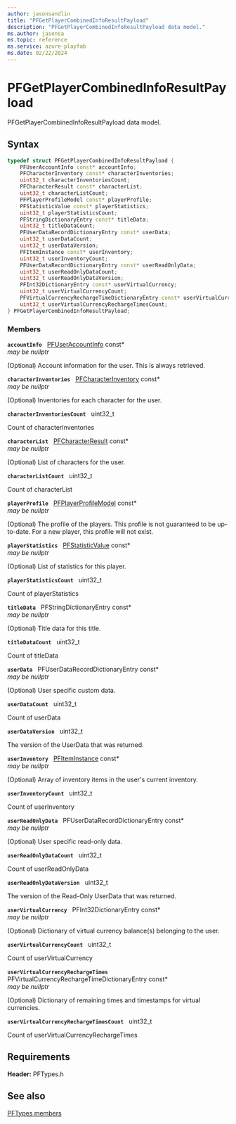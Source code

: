 ```yaml
---
author: jasonsandlin
title: "PFGetPlayerCombinedInfoResultPayload"
description: "PFGetPlayerCombinedInfoResultPayload data model."
ms.author: jasonsa
ms.topic: reference
ms.service: azure-playfab
ms.date: 02/22/2024
---
```


# PFGetPlayerCombinedInfoResultPayload  

PFGetPlayerCombinedInfoResultPayload data model.  

## Syntax  
  
```cpp
typedef struct PFGetPlayerCombinedInfoResultPayload {  
    PFUserAccountInfo const* accountInfo;  
    PFCharacterInventory const* characterInventories;  
    uint32_t characterInventoriesCount;  
    PFCharacterResult const* characterList;  
    uint32_t characterListCount;  
    PFPlayerProfileModel const* playerProfile;  
    PFStatisticValue const* playerStatistics;  
    uint32_t playerStatisticsCount;  
    PFStringDictionaryEntry const* titleData;  
    uint32_t titleDataCount;  
    PFUserDataRecordDictionaryEntry const* userData;  
    uint32_t userDataCount;  
    uint32_t userDataVersion;  
    PFItemInstance const* userInventory;  
    uint32_t userInventoryCount;  
    PFUserDataRecordDictionaryEntry const* userReadOnlyData;  
    uint32_t userReadOnlyDataCount;  
    uint32_t userReadOnlyDataVersion;  
    PFInt32DictionaryEntry const* userVirtualCurrency;  
    uint32_t userVirtualCurrencyCount;  
    PFVirtualCurrencyRechargeTimeDictionaryEntry const* userVirtualCurrencyRechargeTimes;  
    uint32_t userVirtualCurrencyRechargeTimesCount;  
} PFGetPlayerCombinedInfoResultPayload;  
```
  
### Members  
  
**`accountInfo`** &nbsp; [PFUserAccountInfo](pfuseraccountinfo.md) const*  
*may be nullptr*  
  
(Optional) Account information for the user. This is always retrieved.
  
**`characterInventories`** &nbsp; [PFCharacterInventory](pfcharacterinventory.md) const*  
*may be nullptr*  
  
(Optional) Inventories for each character for the user.
  
**`characterInventoriesCount`** &nbsp; uint32_t  
  
Count of characterInventories
  
**`characterList`** &nbsp; [PFCharacterResult](pfcharacterresult.md) const*  
*may be nullptr*  
  
(Optional) List of characters for the user.
  
**`characterListCount`** &nbsp; uint32_t  
  
Count of characterList
  
**`playerProfile`** &nbsp; [PFPlayerProfileModel](pfplayerprofilemodel.md) const*  
*may be nullptr*  
  
(Optional) The profile of the players. This profile is not guaranteed to be up-to-date. For a new player, this profile will not exist.
  
**`playerStatistics`** &nbsp; [PFStatisticValue](pfstatisticvalue.md) const*  
*may be nullptr*  
  
(Optional) List of statistics for this player.
  
**`playerStatisticsCount`** &nbsp; uint32_t  
  
Count of playerStatistics
  
**`titleData`** &nbsp; PFStringDictionaryEntry const*  
*may be nullptr*  
  
(Optional) Title data for this title.
  
**`titleDataCount`** &nbsp; uint32_t  
  
Count of titleData
  
**`userData`** &nbsp; PFUserDataRecordDictionaryEntry const*  
*may be nullptr*  
  
(Optional) User specific custom data.
  
**`userDataCount`** &nbsp; uint32_t  
  
Count of userData
  
**`userDataVersion`** &nbsp; uint32_t  
  
The version of the UserData that was returned.
  
**`userInventory`** &nbsp; [PFItemInstance](pfiteminstance.md) const*  
*may be nullptr*  
  
(Optional) Array of inventory items in the user's current inventory.
  
**`userInventoryCount`** &nbsp; uint32_t  
  
Count of userInventory
  
**`userReadOnlyData`** &nbsp; PFUserDataRecordDictionaryEntry const*  
*may be nullptr*  
  
(Optional) User specific read-only data.
  
**`userReadOnlyDataCount`** &nbsp; uint32_t  
  
Count of userReadOnlyData
  
**`userReadOnlyDataVersion`** &nbsp; uint32_t  
  
The version of the Read-Only UserData that was returned.
  
**`userVirtualCurrency`** &nbsp; PFInt32DictionaryEntry const*  
*may be nullptr*  
  
(Optional) Dictionary of virtual currency balance(s) belonging to the user.
  
**`userVirtualCurrencyCount`** &nbsp; uint32_t  
  
Count of userVirtualCurrency
  
**`userVirtualCurrencyRechargeTimes`** &nbsp; PFVirtualCurrencyRechargeTimeDictionaryEntry const*  
*may be nullptr*  
  
(Optional) Dictionary of remaining times and timestamps for virtual currencies.
  
**`userVirtualCurrencyRechargeTimesCount`** &nbsp; uint32_t  
  
Count of userVirtualCurrencyRechargeTimes
  
  
## Requirements  
  
**Header:** PFTypes.h
  
## See also  
[PFTypes members](../pftypes_members.md)  

  
  
